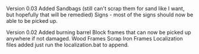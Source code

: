 

Version 0.03
	Added
		Sandbags (still can't scrap them for sand like I want, but hopefully that will be remedied)
		Signs - most of the signs should now be able to be picked up.
		

Version 0.02
	Added
		burning barrel
		Block frames that can now be picked up anywhere if not damaged.
			Wood Frames
			Scrap Iron Frames
		Localization files added just run the localization.bat to append.
